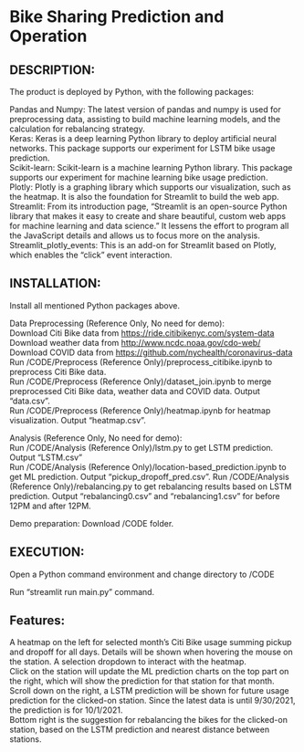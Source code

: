 # Bike Sharing Prediction and Operation

## DESCRIPTION:

The product is deployed by Python, with the following packages:

Pandas and Numpy: The latest version of pandas and numpy is used for preprocessing data, assisting to build machine learning models, and the calculation for rebalancing strategy.  
Keras: Keras is a deep learning Python library to deploy artificial neural networks. This package supports our experiment for LSTM bike usage prediction.  
Scikit-learn: Scikit-learn is a machine learning Python library. This package supports our experiment for machine learning bike usage prediction.  
Plotly: Plotly is a graphing library which supports our visualization, such as the heatmap. It is also the foundation for Streamlit to build the web app.  
Streamlit: From its introduction page, “Streamlit is an open-source Python library that makes it easy to create and share beautiful, custom web apps for machine learning and data science.” It lessens the effort to program all the JavaScript details and allows us to focus more on the analysis.  
Streamlit_plotly_events: This is an add-on for Streamlit based on Plotly, which enables the “click” event interaction.

## INSTALLATION:

Install all mentioned Python packages above.

Data Preprocessing (Reference Only, No need for demo):  
Download Citi Bike data from https://ride.citibikenyc.com/system-data  
Download weather data from http://www.ncdc.noaa.gov/cdo-web/  
Download COVID data from https://github.com/nychealth/coronavirus-data  
Run /CODE/Preprocess (Reference Only)/preprocess_citibike.ipynb to preprocess Citi Bike data.  
Run /CODE/Preprocess (Reference Only)/dataset_join.ipynb to merge preprocessed Citi Bike data, weather data and COVID data. Output “data.csv”.  
Run /CODE/Preprocess (Reference Only)/heatmap.ipynb for heatmap visualization. Output “heatmap.csv”.  

Analysis (Reference Only, No need for demo):  
Run /CODE/Analysis (Reference Only)/lstm.py to get LSTM prediction. Output “LSTM.csv”  
Run /CODE/Analysis (Reference Only)/location-based_prediction.ipynb to get ML prediction. Output “pickup_dropoff_pred.csv”.
Run /CODE/Analysis (Reference Only)/rebalancing.py to get rebalancing results based on LSTM prediction. Output “rebalancing0.csv” and “rebalancing1.csv” for before 12PM and after 12PM.

Demo preparation:
Download /CODE folder.

## EXECUTION:

Open a Python command environment and change directory to /CODE

Run “streamlit run main.py” command.

## Features:
A heatmap on the left for selected month’s Citi Bike usage summing pickup and dropoff for all days. Details will be shown when hovering the mouse on the station. A selection dropdown to interact with the heatmap.  
Click on the station will update the ML prediction charts on the top part on the right, which will show the prediction for that station for that month.  
Scroll down on the right, a LSTM prediction will be shown for future usage prediction for the clicked-on station. Since the latest data is until 9/30/2021, the prediction is for 10/1/2021.  
Bottom right is the suggestion for rebalancing the bikes for the clicked-on station, based on the LSTM prediction and nearest distance between stations.
